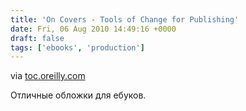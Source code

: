 ```yaml
---
title: 'On Covers - Tools of Change for Publishing'
date: Fri, 06 Aug 2010 14:49:16 +0000
draft: false
tags: ['ebooks', 'production']
---
```



via [toc.oreilly.com](http://toc.oreilly.com/2010/08/on-covers.html)

Отличные обложки для ебуков.